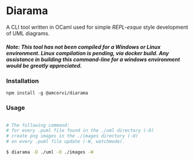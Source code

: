 # Diarama

A CLI tool written in OCaml used for simple *REPL-esque* style development of UML diagrams.

##### **Note:** This tool has not been compiled for a Windows or Linux environment. Linux compilation is pending, via docker build.  *Any assistance in building this command-line for a windows environment would be greatly appreciated*.


### Installation

```
npm install -g @amcorvi/diarama
```

### Usage

```bash

# The following command:
# for every .puml file found in the ./uml directory (-D)
# create png images in the ./images directory (-O)
# on every .puml file update (-W, watchmode).

$ diarama -D ./uml -O ./images -W

```
